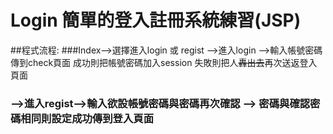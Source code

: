 # Login 簡單的登入註冊系統練習(JSP)
##程式流程:
###Index-->選擇進入login 或 regist -->進入login -->輸入帳號密碼傳到check頁面 成功則把帳號密碼加入session 失敗則把人~~轟出去~~再次送返登入頁面
###                              -->進入regist-->輸入欲設帳號密碼與密碼再次確認 --> 密碼與確認密碼相同則設定成功傳到登入頁面
###                              

